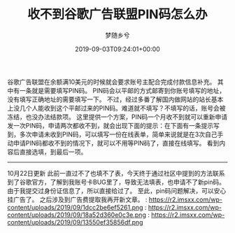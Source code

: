 ﻿---
title: 收不到谷歌广告联盟PIN码怎么办
author: 梦随乡兮
type: post
date: 2019-09-03T09:24:01+00:00
url: /google-ad-pin.html
featured_image: https://r2.imsxx.com/wp-content/uploads/2019/09/1dcc2be6ef5261.png
b2_single_post_style:
- post-style-1
b2_single_post_video_role:
- none
b2_single_show_radio:
- 1
b2_single_post_sidebar_show:
- 1
b2_post_reading_role:
- none
views:
- 1167
b2_vote:
- 'a:2:{s:2:"up";a:1:{i:0;i:1;}s:4:"down";a:0:{}}'
like:
- 2
categories:
- 笔记
tags:
- 广告联盟
- 谷歌
slug: "google-ad-pin"
---
谷歌广告联盟在余额满10美元的时候就会要求账号主配合完成付款信息补充。
其中有一条就是需要填写PIN码。
PIN码会以平邮的方式邮寄到你账号填写的地址，没有填写正确地址的需要填写一下。
不过，经过多番了解国内做网站的站长基本上没几个人能收到这个平邮过来的PIN码。难道就不填写？不填写的话，账号会被冻结，也没办法结款项。
这里提供一个方案，PIN码一个月收不到就可以重新申请发一次PIN码，申请两次都收不到，就会出现下面的提示：在下面有一条提示写到，多次申请未收到PIN码，可以填写一份在线表单，简单来说就是在3次自己手动申请PIN码都收不到的情况下，就可以不用等PIN码了，直接在线填写。
看到内容后直接选填，到最后一项。
* * *
10月22日更新
此前一直过不了也填不了表，今天终于通过社区中提到的方法联系到了谷歌官方，了解到我账号卡BUG里了，导致无法填表，也申请不了新pin码。由于我提交过身份证信息了，所以直接给过了。
至此，pin码问题解决，可以安心挂广告了。
之后涉及到广告费提取我再开新文章。
: https://r2.imsxx.com/wp-content/uploads/2019/09/1dcc2be6ef5261.png
: https://r2.imsxx.com/wp-content/uploads/2019/09/18a52d360e0c3e.png
: https://r2.imsxx.com/wp-content/uploads/2019/09/13550ef35856df.png
